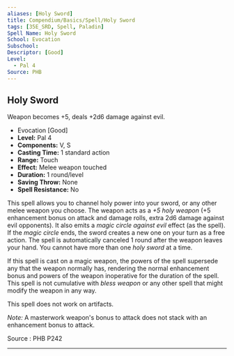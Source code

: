 ```yaml
---
aliases: [Holy Sword]
title: Compendium/Basics/Spell/Holy Sword
tags: [35E_SRD, Spell, Paladin]
Spell Name: Holy Sword
School: Evocation
Subschool: 
Descriptor: [Good]
Level:
  - Pal 4
Source: PHB
---
```



## Holy Sword

Weapon becomes +5, deals +2d6 damage against evil.

*   Evocation [Good]
*   **Level:** Pal 4
*   **Components:** V, S
*   **Casting Time:** 1 standard action
*   **Range:** Touch
*   **Effect:** Melee weapon touched
*   **Duration:** 1 round/level
*   **Saving Throw:** None
*   **Spell Resistance:** No

<p>This spell allows you to channel holy power into your sword, or any other melee weapon you choose. The weapon acts as a <i>+5 holy weapon</i> (+5 enhancement bonus on attack and damage rolls, extra 2d6 damage against evil opponents). It also emits a <i>magic circle against evil</i> effect (as the spell). If the <i>magic circle</i> ends, the sword creates a new one on your turn as a free action. The spell is automatically canceled 1 round after the weapon leaves your hand. You cannot have more than one <i>holy sword</i> at a time.</p><p>If this spell is cast on a magic weapon, the powers of the spell supersede any that the weapon normally has, rendering the normal enhancement bonus and powers of the weapon inoperative for the duration of the spell. This spell is not cumulative with <i>bless weapon</i> or any other spell that might modify the weapon in any way.</p><p>This spell does not work on artifacts.</p><p><i>Note:</i> A masterwork weapon's bonus to attack does not stack with an enhancement bonus to attack.</p>

Source : PHB P242

---
